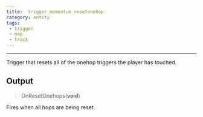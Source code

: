 ```yaml
---
title:  trigger_momentum_resetonehop
category: entity
tags:
 - trigger
 - map
 - track
---
```

----

Trigger that resets all of the onehop triggers the player has touched.

## Output

> OnResetOnehops(**void**)

Fires when all hops are being reset.